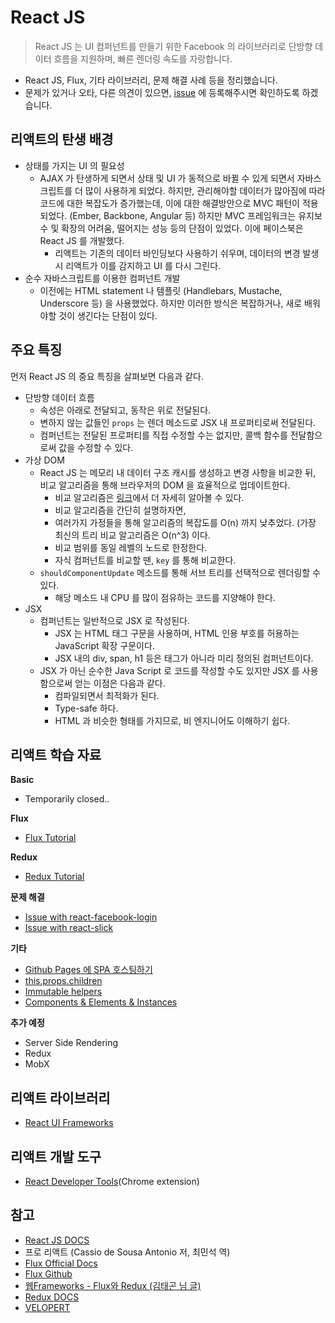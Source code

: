 # React JS
> React JS 는 UI 컴퍼넌트를 만들기 위한 Facebook 의 라이브러리로 단방향 데이터 흐름을 지원하며, 빠른 렌더링 속도를 자랑합니다.

- React JS, Flux, 기타 라이브러리, 문제 해결 사례 등을 정리했습니다.
- 문제가 있거나 오타, 다른 의견이 있으면, [issue](https://github.com/wonism/TIL/issues/new) 에 등록해주시면 확인하도록 하겠습니다.

## 리액트의 탄생 배경
- 상태를 가지는 UI 의 필요성
  - AJAX 가 탄생하게 되면서 상태 및 UI 가 동적으로 바뀔 수 있게 되면서 자바스크립트를 더 많이 사용하게 되었다. 하지만, 관리해야할 데이터가 많아짐에 따라 코드에 대한 복잡도가 증가했는데, 이에 대한 해결방안으로 MVC 패턴이 적용되었다. (Ember, Backbone, Angular 등) 하지만 MVC 프레임워크는 유지보수 및 확장의 어려움, 떨어지는 성능 등의 단점이 있었다. 이에 페이스북은 React JS 를 개발했다.
    - 리액트는 기존의 데이터 바인딩보다 사용하기 쉬우며, 데이터의 변경 발생 시 리액트가 이를 감지하고 UI 를 다시 그린다.
- 순수 자바스크립트를 이용한 컴퍼넌트 개발
  - 이전에는 HTML statement 나 템플릿 (Handlebars, Mustache, Underscore 등) 을 사용했었다. 하지만 이러한 방식은 복잡하거나, 새로 배워야할 것이 생긴다는 단점이 있다.

## 주요 특징
먼저 React JS 의 중요 특징을 살펴보면 다음과 같다.

- 단방향 데이터 흐름
  - 속성은 아래로 전달되고, 동작은 위로 전달된다.
  - 변하지 않는 값들인 `props` 는 렌더 메소드로 JSX 내 프로퍼티로써 전달된다.
  - 컴퍼넌트는 전달된 프로퍼티를 직접 수정할 수는 없지만, 콜백 함수를 전달함으로써 값을 수정할 수 있다.
- 가상 DOM
  - React JS 는 메모리 내 데이터 구조 캐시를 생성하고 변경 사항을 비교한 뒤, 비교 알고리즘을 통해 브라우저의 DOM 을 효율적으로 업데이트한다.
    - 비교 알고리즘은 [링크](https://facebook.github.io/react/docs/reconciliation.html#the-diffing-algorithm)에서 더 자세히 알아볼 수 있다.
    - 비교 알고리즘을 간단히 설명하자면,
    - 여러가지 가정들을 통해 알고리즘의 복잡도를 O(n) 까지 낮추었다. (가장 최신의 트리 비교 알고리즘은 O(n^3) 이다.
    - 비교 범위를 동일 레벨의 노드로 한정한다.
    - 자식 컴퍼넌트를 비교할 땐, `key` 를 통해 비교한다.
  - `shouldComponentUpdate` 메소드를 통해 서브 트리를 선택적으로 렌더링할 수 있다.
    - 해당 메소드 내 CPU 를 많이 점유하는 코드를 지양해야 한다.
- JSX
  - 컴퍼넌트는 일반적으로 JSX 로 작성된다.
    - JSX 는 HTML 태그 구문을 사용하며, HTML 인용 부호를 허용하는 JavaScript 확장 구문이다.
    - JSX 내의 div, span, h1 등은 태그가 아니라 미리 정의된 컴퍼넌트이다.
  - JSX 가 아닌 순수한 Java Script 로 코드를 작성할 수도 있지만 JSX 를 사용함으로써 얻는 이점은 다음과 같다.
    - 컴파일되면서 최적화가 된다.
    - Type-safe 하다.
    - HTML 과 비슷한 형태를 가지므로, 비 엔지니어도 이해하기 쉽다.

## 리액트 학습 자료
__Basic__
- Temporarily closed..
<!--
- [간단한 React JS App 만들기](https://github.com/wonism/TIL/blob/master/front-end/reactjs/chapter/01.simple-react-app.md)
- [Component 모듈화 하기](https://github.com/wonism/TIL/blob/master/front-end/reactjs/chapter/02.component.md)
- [props 와 state](https://github.com/wonism/TIL/blob/master/front-end/reactjs/chapter/03.props-state.md)
- [컴퍼넌트의 반복](https://github.com/wonism/TIL/blob/master/front-end/reactjs/chapter/04.component-iteration.md)
- [컴퍼넌트 생명주기](https://github.com/wonism/TIL/blob/master/front-end/reactjs/chapter/05.component-lifecycle.md)
- [refs](https://github.com/wonism/TIL/blob/master/front-end/reactjs/chapter/06.refs.md)
- [리액트 라우터](https://github.com/wonism/TIL/blob/master/front-end/reactjs/chapter/07.router.md)
-->

__Flux__
- [Flux Tutorial](https://github.com/wonism/TIL/tree/master/front-end/reactjs/flux-tutorial)

__Redux__
- [Redux Tutorial](https://github.com/wonism/TIL/tree/master/front-end/reactjs/redux-tutorial)

__문제 해결__
- [Issue with react-facebook-login](https://github.com/wonism/TIL/blob/master/front-end/reactjs/etc/issue--facebook-login.md)
- [Issue with react-slick](https://github.com/wonism/TIL/blob/master/front-end/reactjs/etc/issue--react-slick.md)

__기타__
- [Github Pages 에 SPA 호스팅하기](http://github.com/wonism/wonism.github.io-react)
- [this.props.children](https://github.com/wonism/TIL/blob/master/front-end/reactjs/etc/children.md)
- [Immutable helpers](https://github.com/wonism/TIL/blob/master/front-end/reactjs/etc/immutable-helpers.md)
- [Components & Elements & Instances](https://github.com/wonism/TIL/blob/master/front-end/reactjs/etc/components-elements-instances.md)

__추가 예정__
- Server Side Rendering
- Redux
- MobX

## 리액트 라이브러리
- [React UI Frameworks](https://github.com/wonism/TIL/blob/master/front-end/reactjs/libraries/react-ui-frameworks.md)

## 리액트 개발 도구
- [React Developer Tools](https://chrome.google.com/webstore/detail/react-developer-tools/fmkadmapgofadopljbjfkapdkoienihi)(Chrome extension)

## 참고
- [React JS DOCS](https://facebook.github.io/react/docs/getting-started.html)
- 프로 리액트 (Cassio de Sousa Antonio 저, 최민석 역)
- [Flux Official Docs](https://facebook.github.io/flux/docs/in-depth-overview.html)
- [Flux Github](https://github.com/facebook/flux)
- [웹Frameworks - Flux와 Redux (김태곤 님 글)](http://webframeworks.kr/tutorials/react/flux/)
- [Redux DOCS](http://redux.js.org/)
- [VELOPERT](https://velopert.com/)
